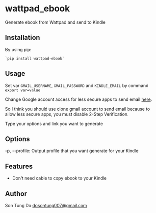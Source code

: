 # wattpad_ebook
Generate ebook from Wattpad and send to Kindle


Installation
-------------

By using pip:

    `pip install wattpad-ebook`


Usage
------
Set var `GMAIL_USERNAME`, `GMAIL_PASSWORD` and `KINDLE_EMAIL` by command `export var=value`

Change Google account access for less secure apps to send email [here](https://support.google.com/accounts/answer/6010255?authuser=2).

So I think you should use clone gmail account to send email because to allow less secure apps, you must disable 2-Step Verification.
 
Type your options and link you want to generate


Options
-------

-p, --profile: Output profile that you want generate for your Kindle

Features
--------

- Don't need cable to copy ebook to your Kindle                              

Author
------

Son Tung Do <dosontung007@gmail.com>


